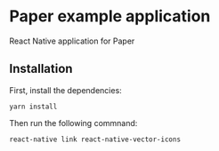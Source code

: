 # Paper example application

React Native application for Paper

## Installation

First, install the dependencies:
```
yarn install
```

Then run the following commnand:
```
react-native link react-native-vector-icons
```
